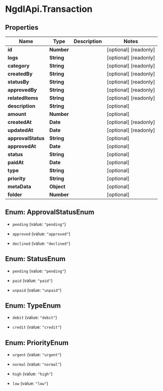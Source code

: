 # NgdlApi.Transaction

## Properties

Name | Type | Description | Notes
------------ | ------------- | ------------- | -------------
**id** | **Number** |  | [optional] [readonly] 
**logs** | **String** |  | [optional] [readonly] 
**category** | **String** |  | [optional] [readonly] 
**createdBy** | **String** |  | [optional] [readonly] 
**statusBy** | **String** |  | [optional] [readonly] 
**approvedBy** | **String** |  | [optional] [readonly] 
**relatedItems** | **String** |  | [optional] [readonly] 
**description** | **String** |  | [optional] 
**amount** | **Number** |  | [optional] 
**createdAt** | **Date** |  | [optional] [readonly] 
**updatedAt** | **Date** |  | [optional] [readonly] 
**approvalStatus** | **String** |  | [optional] 
**approvedAt** | **Date** |  | [optional] 
**status** | **String** |  | [optional] 
**paidAt** | **Date** |  | [optional] 
**type** | **String** |  | [optional] 
**priority** | **String** |  | [optional] 
**metaData** | **Object** |  | [optional] 
**folder** | **Number** |  | [optional] 



## Enum: ApprovalStatusEnum


* `pending` (value: `"pending"`)

* `approved` (value: `"approved"`)

* `declined` (value: `"declined"`)





## Enum: StatusEnum


* `pending` (value: `"pending"`)

* `paid` (value: `"paid"`)

* `unpaid` (value: `"unpaid"`)





## Enum: TypeEnum


* `debit` (value: `"debit"`)

* `credit` (value: `"credit"`)





## Enum: PriorityEnum


* `urgent` (value: `"urgent"`)

* `normal` (value: `"normal"`)

* `high` (value: `"high"`)

* `low` (value: `"low"`)




